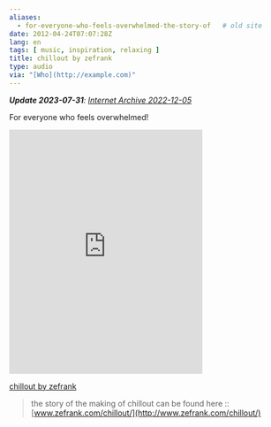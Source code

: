 ```yaml
---
aliases:
  - for-everyone-who-feels-overwhelmed-the-story-of   # old site
date: 2012-04-24T07:07:28Z
lang: en
tags: [ music, inspiration, relaxing ]
title: chillout by zefrank
type: audio
via: "[Who](http://example.com)"
---
```


***Update 2023-07-31**: [Internet Archive 2022-12-05](https://web.archive.org/web/20221205120405/http://www.zefrank.com/chillout/)*

For everyone who feels overwhelmed!

<iframe style="border: 0; width: 350px; height: 442px;" src="https://bandcamp.com/EmbeddedPlayer/track=397380065/size=large/bgcol=ffffff/linkcol=0687f5/tracklist=false/transparent=true/" seamless><a href="https://zefrank.bandcamp.com/track/chillout">chillout by zefrank</a></iframe>

[chillout by zefrank](http://zefrank.bandcamp.com/track/chillout)

> the story of the making of chillout can be found here ::
> [www.zefrank.com/chillout/](http://www.zefrank.com/chillout/)
